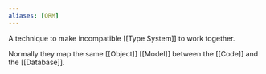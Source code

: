 ```yaml
---
aliases: [ORM]
---
```


A technique to make incompatible [[Type System]] to work together.

Normally they map the same [[Object]] [[Model]] between the [[Code]] and the [[Database]].

